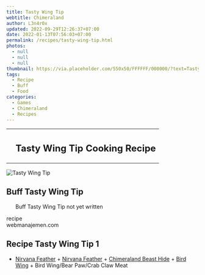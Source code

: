 ```yaml
---
title: Tasty Wing Tip
webtitle: Chimeraland
author: L3n4r0x
updated: 2022-09-29T12:26:37+07:00
date: 2022-01-13T07:56:03+07:00
permalink: /recipes/tasty-wing-tip.html
photos:
  - null
  - null
  - null
thumbnail: https://via.placeholder.com/550x50/FFFFFF/000000/?text=Tasty Wing Tip
tags:
  - Recipe
  - Buff
  - Food
categories:
  - Games
  - Chimeraland
  - Recipes
---
```


<section id="bootstrap-wrapper"><link rel="stylesheet" href="https://cdn.statically.io/gh/dimaslanjaka/Web-Manajemen/40ac3225/css/bootstrap-4.5-wrapper.css"/><div class="row mb-2"><div class="col-md-12 mb-2"><table class="table" id="post-info"><tbody><tr><td></td><td><h1 class="fs-5">Tasty Wing Tip Cooking Recipe</h1></td></tr></tbody></table></div></div><div class="card mb-2"><div class="row g-0"><div class="col-sm-4 position-relative mb-2"><img src="https://via.placeholder.com/600" class="card-img fit-cover w-100 h-100" alt="Tasty Wing Tip" data-fancybox="true"/></div><div class="col-sm-8 mb-2"><div class="card-body"><h2 class="card-title fs-5">Buff Tasty Wing Tip</h2><div class="card-text"><ul>Buff Tasty Wing Tip not yet written</ul></div><span class="badge rounded-pill bg-dark">recipe</span></div><div class="card-footer text-end text-muted">webmanajemen.com</div></div></div></div><div class="row mb-2"><div class="col-12 col-lg-6 recipe-item mb-2"><div class="card"><div class="card-body"><h2 class="card-title fs-5">Recipe Tasty Wing Tip 1</h2><div class="card-text"><ul><li><a class="text-decoration-none" href="/chimeraland/materials/nirvana-feather.html">Nirvana Feather</a><span> + </span><a class="text-decoration-none" href="/chimeraland/materials/nirvana-feather.html">Nirvana Feather</a><span> + </span><a class="text-decoration-none" href="/chimeraland/materials/chimeraland-beast-hide.html">Chimeraland Beast Hide</a><span> + </span><a class="text-decoration-none" href="/chimeraland/materials/bird-wing.html">Bird Wing</a><span> + </span>Bird Wing/Bear Paw/Crab Claw Meat</li></ul></div></div></div></div></div></section>
